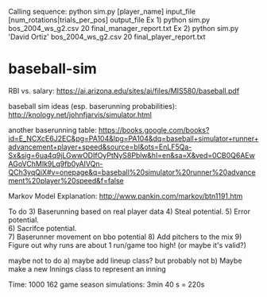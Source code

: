 


Calling sequence:
python sim.py [player_name] input_file [num_rotations|trials_per_pos] output_file
Ex 1) python sim.py bos_2004_ws_g2.csv 20 final_manager_report.txt
Ex 2) python sim.py 'David Ortiz' bos_2004_ws_g2.csv 20 final_player_report.txt

# baseball-sim
RBI vs. salary: https://ai.arizona.edu/sites/ai/files/MIS580/baseball.pdf

baseball sim ideas (esp. baserunning probabilities): http://knology.net/johnfjarvis/simulator.html

another baserunning table: https://books.google.com/books?id=E_NCXcE6J2EC&pg=PA104&lpg=PA104&dq=baseball+simulator+runner+advancement+player+speed&source=bl&ots=EnLF5Qa-Sx&sig=6ua4q9jLGwwODIfOyPtNyS8Pblw&hl=en&sa=X&ved=0CB0Q6AEwAGoVChMIk9Lq9fb0yAIVQn-QCh3yqQiX#v=onepage&q=baseball%20simulator%20runner%20advancement%20player%20speed&f=false

Markov Model Explanation: http://www.pankin.com/markov/btn1191.htm

To do
3) Baserunning based on real player data
4) Steal potential.
5) Error potential.  
6) Sacrifce potential.  
7) Baserunner movement on bbo potential
8) Add pitchers to the mix
9) Figure out why runs are about 1 run/game too high!  (or maybe it's valid?)

maybe not to do
a) maybe add lineup class? but probably not
b) Maybe make a new Innings class to represent an inning

Time:
1000 162 game season simulations: 3min 40 s = 220s